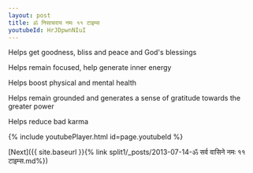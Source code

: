 ```yaml
---
layout: post
title: ॐ निसाचराय नमः ११ टाइम्स
youtubeId: HrJDpwnNIuI
---
```

 
 
Helps get goodness, bliss and peace and God's blessings
 
Helps remain focused, help generate inner energy 
 
Helps boost physical and mental health 
 
Helps remain grounded and generates a sense of gratitude towards the greater power 
 
Helps reduce bad karma
 
 
 
 


{% include youtubePlayer.html id=page.youtubeId %}
 
[Next]({{ site.baseurl }}{% link  split1/_posts/2013-07-14-ॐ सर्व वासिने नमः ११ टाइम्स.md%})
 
